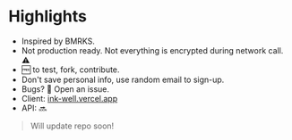 # Highlights
- Inspired by BMRKS.
- Not production ready. Not everything is encrypted during network call. ⚠️
- 🆓 to test, fork, contribute.
- Don't save personal info, use random email to sign-up.
- Bugs? 🐛 Open an issue.
- Client: [ink-well.vercel.app](https://ink-well.vercel.app)
- API: 🔜

> Will update repo soon!
